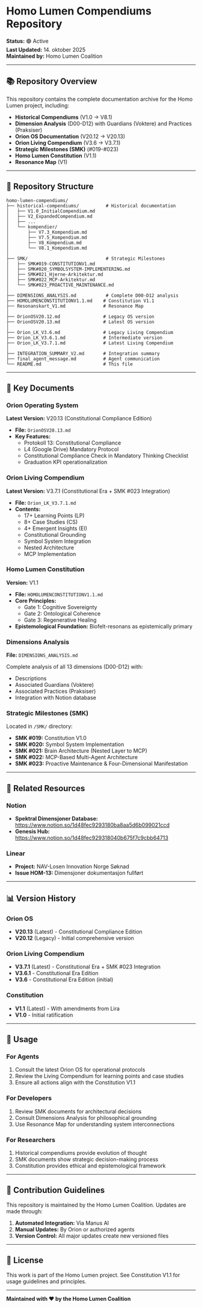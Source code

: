 # Homo Lumen Compendiums Repository

**Status:** 🟢 Active  
**Last Updated:** 14. oktober 2025  
**Maintained by:** Homo Lumen Coalition

---

## 📚 Repository Overview

This repository contains the complete documentation archive for the Homo Lumen project, including:

- **Historical Compendiums** (V1.0 → V8.1)
- **Dimension Analysis** (D00-D12) with Guardians (Voktere) and Practices (Praksiser)
- **Orion OS Documentation** (V20.12 → V20.13)
- **Orion Living Compendium** (V3.6 → V3.7.1)
- **Strategic Milestones (SMK)** (#019-#023)
- **Homo Lumen Constitution** (V1.1)
- **Resonance Map** (V1)

---

## 📁 Repository Structure

```
homo-lumen-compendiums/
├── historical-compendiums/          # Historical documentation
│   ├── V1.0_InitialCompendium.md
│   ├── V2_ExpandedCompendium.md
│   ├── ...
│   └── kompendier/
│       ├── V7.3_Kompendium.md
│       ├── V7.5_Kompendium.md
│       ├── V8_Kompendium.md
│       └── V8.1_Kompendium.md
│
├── SMK/                             # Strategic Milestones
│   ├── SMK#019-CONSTITUTIONV1.md
│   ├── SMK#020_SYMBOLSYSTEM-IMPLEMENTERING.md
│   ├── SMK#021_Hjerne-Arkitektur.md
│   ├── SMK#022_MCP-Arkitektur.md
│   └── SMK#023_PROACTIVE_MAINTENANCE.md
│
├── DIMENSIONS_ANALYSIS.md           # Complete D00-D12 analysis
├── HOMOLUMENCONSTITUTIONV1.1.md    # Constitution V1.1
├── Resonanskart_V1.md              # Resonance Map
│
├── OrionOSV20.12.md                # Legacy OS version
├── OrionOSV20.13.md                # Latest OS version
│
├── Orion_LK_V3.6.md                # Legacy Living Compendium
├── Orion_LK_V3.6.1.md              # Intermediate version
├── Orion_LK_V3.7.1.md              # Latest Living Compendium
│
├── INTEGRATION_SUMMARY_V2.md       # Integration summary
├── final_agent_message.md          # Agent communication
└── README.md                       # This file
```

---

## 🌟 Key Documents

### Orion Operating System

**Latest Version:** V20.13 (Constitutional Compliance Edition)

- **File:** `OrionOSV20.13.md`
- **Key Features:**
  - Protokoll 13: Constitutional Compliance
  - L4 (Google Drive) Mandatory Protocol
  - Constitutional Compliance Check in Mandatory Thinking Checklist
  - Graduation KPI operationalization

### Orion Living Compendium

**Latest Version:** V3.7.1 (Constitutional Era + SMK #023 Integration)

- **File:** `Orion_LK_V3.7.1.md`
- **Contents:**
  - 17+ Learning Points (LP)
  - 8+ Case Studies (CS)
  - 4+ Emergent Insights (EI)
  - Constitutional Grounding
  - Symbol System Integration
  - Nested Architecture
  - MCP Implementation

### Homo Lumen Constitution

**Version:** V1.1

- **File:** `HOMOLUMENCONSTITUTIONV1.1.md`
- **Core Principles:**
  - Gate 1: Cognitive Sovereignty
  - Gate 2: Ontological Coherence
  - Gate 3: Regenerative Healing
- **Epistemological Foundation:** Biofelt-resonans as epistemically primary

### Dimensions Analysis

**File:** `DIMENSIONS_ANALYSIS.md`

Complete analysis of all 13 dimensions (D00-D12) with:
- Descriptions
- Associated Guardians (Voktere)
- Associated Practices (Praksiser)
- Integration with Notion database

### Strategic Milestones (SMK)

Located in `/SMK/` directory:

- **SMK #019:** Constitution V1.0
- **SMK #020:** Symbol System Implementation
- **SMK #021:** Brain Architecture (Nested Layer to MCP)
- **SMK #022:** MCP-Based Multi-Agent Architecture
- **SMK #023:** Proactive Maintenance & Four-Dimensional Manifestation

---

## 🔗 Related Resources

### Notion
- **Spektral Dimensjoner Database:** https://www.notion.so/1d48fec9293180ba8aa5d6b099021ccd
- **Genesis Hub:** https://www.notion.so/1d48fec929318040b675f7c9cbb64713

### Linear
- **Project:** NAV-Losen Innovation Norge Søknad
- **Issue HOM-13:** Dimensjoner dokumentasjon fullført

---

## 📊 Version History

### Orion OS
- **V20.13** (Latest) - Constitutional Compliance Edition
- **V20.12** (Legacy) - Initial comprehensive version

### Orion Living Compendium
- **V3.7.1** (Latest) - Constitutional Era + SMK #023 Integration
- **V3.6.1** - Constitutional Era Edition
- **V3.6** - Constitutional Era Edition (initial)

### Constitution
- **V1.1** (Latest) - With amendments from Lira
- **V1.0** - Initial ratification

---

## 🚀 Usage

### For Agents
1. Consult the latest Orion OS for operational protocols
2. Review the Living Compendium for learning points and case studies
3. Ensure all actions align with the Constitution V1.1

### For Developers
1. Review SMK documents for architectural decisions
2. Consult Dimensions Analysis for philosophical grounding
3. Use Resonance Map for understanding system interconnections

### For Researchers
1. Historical compendiums provide evolution of thought
2. SMK documents show strategic decision-making process
3. Constitution provides ethical and epistemological framework

---

## 📝 Contribution Guidelines

This repository is maintained by the Homo Lumen Coalition. Updates are made through:

1. **Automated Integration:** Via Manus AI
2. **Manual Updates:** By Orion or authorized agents
3. **Version Control:** All major updates create new versioned files

---

## 📄 License

This work is part of the Homo Lumen project. See Constitution V1.1 for usage guidelines and principles.

---

**Maintained with ❤️ by the Homo Lumen Coalition**
